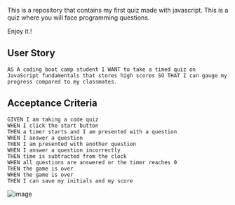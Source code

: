 This is a repository that contains my first quiz made with javascript. This is a quiz where you will face programming questions. 

Enjoy it.!

## User Story

```
AS A coding boot camp student I WANT to take a timed quiz on JavaScript fundamentals that stores high scores SO THAT I can gauge my progress compared to my classmates.
```

## Acceptance Criteria

```
GIVEN I am taking a code quiz
WHEN I click the start button
THEN a timer starts and I am presented with a question
WHEN I answer a question
THEN I am presented with another question
WHEN I answer a question incorrectly
THEN time is subtracted from the clock
WHEN all questions are answered or the timer reaches 0
THEN the game is over
WHEN the game is over
THEN I can save my initials and my score
```

![image](https://user-images.githubusercontent.com/118077086/210290029-4b3155fe-0f48-4959-9890-15cbf7e2b20b.png)


